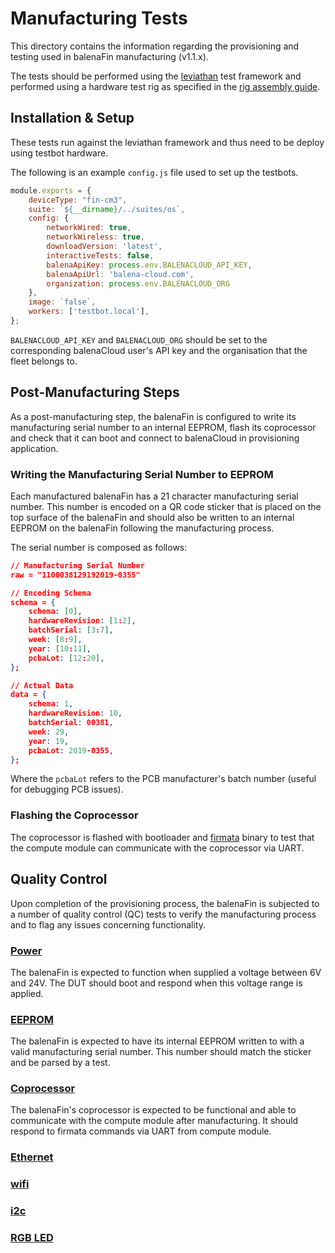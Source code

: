 # Manufacturing Tests

This directory contains the information regarding the provisioning and testing used in balenaFin manufacturing (v1.1.x).

The tests should be performed using the [leviathan](https://github.com/balena-io/leviathan) test framework and performed using a hardware test rig as specified in the [rig assembly guide](docs/ASSEMBLY.md).

## Installation & Setup

These tests run against the leviathan framework and thus need to be deploy using testbot hardware.

The following is an example `config.js` file used to set up the testbots.

```js
module.exports = {
    deviceType: "fin-cm3",
    suite: `${__dirname}/../suites/os`,
    config: {
        networkWired: true,
        networkWireless: true,
        downloadVersion: 'latest',
        interactiveTests: false,
        balenaApiKey: process.env.BALENACLOUD_API_KEY,
        balenaApiUrl: 'balena-cloud.com',
        organization: process.env.BALENACLOUD_ORG
    },
    image: `false`,
    workers: ['testbot.local'],
};
```

`BALENACLOUD_API_KEY` and `BALENACLOUD_ORG` should be set to the corresponding balenaCloud user's API key and the organisation that the fleet belongs to.

## Post-Manufacturing Steps

As a post-manufacturing step, the balenaFin is configured to write its manufacturing serial number to an internal EEPROM, flash its coprocessor and check that it can boot and connect to balenaCloud in provisioning application.

### Writing the Manufacturing Serial Number to EEPROM

Each manufactured balenaFin has a 21 character manufacturing serial number.
This number is encoded on a QR code sticker that is placed on the top surface of the balenaFin and should also be written to an internal EEPROM on the balenaFin following the manufacturing process.

The serial number is composed as follows:

```json
// Manufacturing Serial Number
raw = "1100038129192019-0355"

// Encoding Schema
schema = {
    schema: [0],
    hardwareRevision: [1:2],
    batchSerial: [3:7],
    week: [8:9],
    year: [10:11],
    pcbaLot: [12:20],
};

// Actual Data
data = {
    schema: 1,
    hardwareRevision: 10,
    batchSerial: 00381,
    week: 29,
    year: 19,
    pcbaLot: 2019-0355,
};
```

Where the `pcbaLot` refers to the PCB manufacturer's batch number (useful for debugging PCB issues).

### Flashing the Coprocessor

The coprocessor is flashed with bootloader and [firmata](https://github.com/balena-io-hardware/balena-fin-coprocessor-firmata) binary to test that the compute module can communicate with the coprocessor via UART.

## Quality Control

Upon completion of the provisioning process, the balenaFin is subjected to a number of quality control (QC) tests to verify the manufacturing process and to flag any issues concerning functionality.

### [Power](tests/power)

The balenaFin is expected to function when supplied a voltage between 6V and 24V.
The DUT should boot and respond when this voltage range is applied.

### [EEPROM](tests/eeprom)

The balenaFin is expected to have its internal EEPROM written to with a valid manufacturing serial number.
This number should match the sticker and be parsed by a test.

### [Coprocessor](tests/coprocessor)

The balenaFin's coprocessor is expected to be functional and able to communicate with the compute module after manufacturing.
It should respond to firmata commands via UART from compute module.

### [Ethernet](tests/ethernet)

### [wifi](tests/wifi)

### [i2c](tests/i2c)

### [RGB LED](tests/rgbled)
